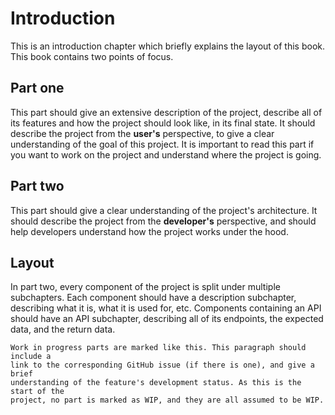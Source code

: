 # Introduction

This is an introduction chapter which briefly explains the layout of this book.
This book contains two points of focus.

## Part one

This part should give an extensive description of the project, describe all of
its features and how the project should look like, in its final state. It
should describe the project from the **user's** perspective, to give a clear
understanding of the goal of this project. It is important to read this part if
you want to work on the project and understand where the project is going.

## Part two

This part should give a clear understanding of the project's architecture. It
should describe the project from the **developer's** perspective, and should
help developers understand how the project works under the hood.

## Layout

In part two, every component of the project is split under multiple
subchapters. Each component should have a description subchapter, describing
what it is, what it is used for, etc. Components containing an API should have
an API subchapter, describing all of its endpoints, the expected data, and the
return data.

```admonish warning "**WIP**"
Work in progress parts are marked like this. This paragraph should include a
link to the corresponding GitHub issue (if there is one), and give a brief
understanding of the feature's development status. As this is the start of the
project, no part is marked as WIP, and they are all assumed to be WIP.
```
